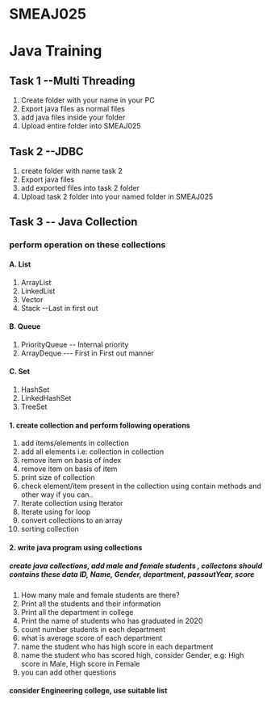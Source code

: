 # SMEAJ025 
# Java Training

## Task 1 --Multi Threading
1. Create folder with your name in your PC
2. Export java files as normal files 
3. add java files inside your folder 
4. Upload entire folder into SMEAJ025

## Task 2 --JDBC
1. create folder with name task 2
2. Export java files 
3. add exported files into task 2 folder
4. Upload task 2 folder into your named folder in SMEAJ025

## Task 3 -- Java Collection
### perform operation on these collections
#### A. List                                 
  1. ArrayList              
  2. LinkedList
  3. Vector
  4. Stack --Last in first out

#### B. Queue
  1. PriorityQueue -- Internal priority
  2. ArrayDeque --- First in First out manner
  
#### C. Set
  1. HashSet
  2. LinkedHashSet
  3. TreeSet

  
#### 1. create collection and perform following operations
  1. add items/elements in collection
  2. add all elements i.e: collection in collection 
  3. remove item on basis of index
  4. remove item on basis of item
  5. print size of collection
  6. check element/item present in the collection using contain methods and other way if you can..
  7. Iterate collection using Iterator 
  8. Iterate using for loop
  9. convert collections to an array
  10. sorting collection
#### 2. write java program using collections
##### create java collections, add male and female students , collectons should contains these data ID, Name, Gender, department, passoutYear, score

1. How many male and female students are there?
2. Print all the students and their information 
3. Print all the department in college
4. Print the name of students who has graduated in 2020
5. count number students in each department 
6. what is average score of each department
7. name the student who has high score in each department 
8. name the student who has scored high, consider Gender, e.g: High score in Male, High score in Female
9. you can add other questions 
####  consider Engineering college, use suitable list 

